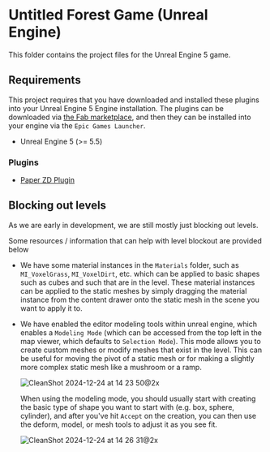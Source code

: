# Untitled Forest Game (Unreal Engine)

This folder contains the project files for the Unreal Engine 5 game.

## Requirements

This project requires that you have downloaded and installed these plugins into
your Unreal Engine 5 Engine installation. The plugins can be downloaded via [the
Fab marketplace](https://fab.com), and then they can be installed into your
engine via the `Epic Games Launcher`.

* Unreal Engine 5 (>= 5.5)

### Plugins

* [Paper ZD Plugin](https://www.fab.com/listings/6664e3b5-e376-47aa-a0dd-f7bbbd5b93c0)

## Blocking out levels

As we are early in development, we are still mostly just blocking out levels.

Some resources / information that can help with level blockout are provided
below

* We have some material instances in the `Materials` folder, such as
  `MI_VoxelGrass`, `MI_VoxelDirt`, etc. which can be applied to basic shapes
  such as cubes and such that are in the level. These material instances can be
  applied to the static meshes by simply dragging the material instance from the
  content drawer onto the static mesh in the scene you want to apply it to.
* We have enabled the editor modeling tools within unreal engine, which enables
  a `Modeling Mode` (which can be accessed from the top left in the map viewer,
  which defaults to `Selection Mode`). This mode allows you to create custom
  meshes or modify meshes that exist in the level. This can be useful for moving
  the pivot of a static mesh or for making a slightly more complex static mesh
  like a mushroom or a ramp.

  ![CleanShot 2024-12-24 at 14 23 50@2x](https://github.com/user-attachments/assets/ea43cd6d-2698-4fb1-ad79-a6f5ee7861a3)

  When using the modeling mode, you should usually start with creating the basic
  type of shape you want to start with (e.g. box, sphere, cylinder), and after
  you've hit `Accept` on the creation, you can then use the deform, model, or
  mesh tools to adjust it as you see fit.

  ![CleanShot 2024-12-24 at 14 26 31@2x](https://github.com/user-attachments/assets/759fedf9-703a-4118-b5db-5cfaef611ea8)
